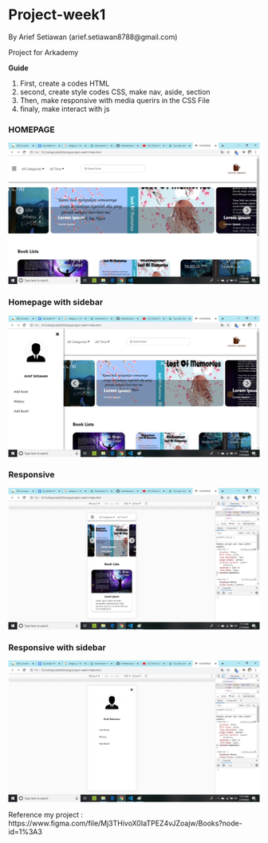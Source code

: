 <h1>Project-week1</h1>
<p>By Arief Setiawan (arief.setiawan8788@gmail.com)</p>
<p>Project for Arkademy</p>
<p><b>Guide</b>
<ol>
  <li>First, create a codes HTML</li>
  <li>second, create style codes CSS, make nav, aside, section</li>
  <li>Then, make responsive with media querirs in the CSS File</li>
  <li>finaly, make interact with js</li>
  
  </ol>
<h3>HOMEPAGE</h3>
<img src="img/screenshots/homepage.jpg">
<h3>Homepage with sidebar</h3>
<img src="img/screenshots/homepage-sidebar.jpg">
<h3>Responsive</h3>
<img src="img/screenshots/responsive.jpg">
<h3>Responsive with sidebar</h3>
<img src="img/screenshots/responsive-sidebar.jpg">

<p>Reference  my project : https://www.figma.com/file/Mj3THivoX0IaTPEZ4vJZoajw/Books?node-id=1%3A3</p>




